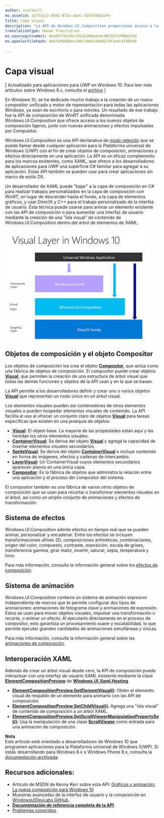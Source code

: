 ```yaml
---
author: scottmill
ms.assetid: a2751e22-6842-073a-daec-425fb981bafe
title: Capa visual
description: "La API de Windows.UI.Composition proporciona acceso a la capa de composición entre la capa de marco (XAML) y la capa de elementos gráficos (DirectX)."
translationtype: Human Translation
ms.sourcegitcommit: 9ea05f7ba76c7813b200a4c8cd021613f980355d
ms.openlocfilehash: de6fe0688bec196fc90433ab9274f2e4c4fd9b90

---
```

# <a name="visual-layer"></a>Capa visual

\[ Actualizado para aplicaciones para UWP en Windows 10. Para leer más artículos sobre Windows 8.x, consulta el [archivo](http://go.microsoft.com/fwlink/p/?linkid=619132) \]

En Windows 10, se ha dedicado mucho trabajo a la creación de un nuevo compositor unificado y motor de representación para todas las aplicaciones Windows, ya sean de escritorio o para móviles. Un resultado de ese trabajo fue la API de composición de WinRT unificada denominada Windows.UI.Composition que ofrece acceso a los nuevos objetos de composición ligeros, junto con nuevas animaciones y efectos impulsadas por Compositor.

Windows.UI.Composition es una API declarativa de [modo retenido](https://msdn.microsoft.com/library/windows/desktop/ff684178.aspx) que se puede llamar desde cualquier aplicación para la Plataforma universal de Windows (UWP) con el fin de crear objetos de composición, animaciones y efectos directamente en una aplicación. La API es un eficaz complemento para los marcos existentes, como XAML, que ofrece a los desarrolladores de aplicaciones para UWP una superficie C# familiar para agregar a su aplicación. Estas API también se pueden usar para crear aplicaciones sin marco de estilo DX.

Un desarrollador de XAML puede "bajar" a la capa de composición en C# para realizar trabajos personalizados en la capa de composición con WinRT, en lugar de descender hasta el fondo, a la capa de elementos gráficos, y usar DirectX y C++ para el trabajo personalizado de la interfaz de usuario. Esta técnica puede usarse para animar un elemento existente con las API de composición o para aumentar una interfaz de usuario mediante la creación de una "isla visual" de contenido de Windows.UI.Composition dentro del árbol de elementos de XAML.

![Disposición del marco de trabajo de la interfaz de usuario: la capa de marco (Windows.UI. XAML) está integrada en la capa visual (Windows.UI. Composición) que está integrada en la capa de gráficos (DirectX).](images/layers-win-ui-composition.png)
## <a name="span-idcompositionobjectsandthecompositorspanspan-idcompositionobjectsandthecompositorspanspan-idcompositionobjectsandthecompositorspancomposition-objects-and-the-compositor"></a><span id="Composition_Objects_and_The_Compositor"></span><span id="composition_objects_and_the_compositor"></span><span id="COMPOSITION_OBJECTS_AND_THE_COMPOSITOR"></span>Objetos de composición y el objeto Compositor

Los objetos de composición los crea el objeto [**Compositor**](https://msdn.microsoft.com/library/windows/apps/Dn706789), que actúa como una fábrica de objetos de composición. El compositor puede crear objetos [**Visual**](https://msdn.microsoft.com/library/windows/apps/Dn706858), que permiten la creación de una estructura de árbol visual que todas las demás funciones y objetos de la API usan y en la que se basan.

La API permite a los desarrolladores definir y crear uno o varios objetos [**Visual**](https://msdn.microsoft.com/library/windows/apps/Dn706858) que representan un nodo único en un árbol visual.

Los elementos visuales pueden ser contenedores de otros elementos visuales o pueden hospedar elementos visuales de contenido. La API facilita el uso al ofrecer un conjunto claro de objetos [**Visual**](https://msdn.microsoft.com/library/windows/apps/Dn706858) para tareas específicas que existen en una jerarquía de objetos:

-   [**Visual**](https://msdn.microsoft.com/library/windows/apps/Dn706858): El objeto base. La mayoría de las propiedades están aquí y las heredan los otros elementos visuales.
-   [**ContainerVisual**](https://msdn.microsoft.com/library/windows/apps/Dn706810): Se deriva del objeto [**Visual**](https://msdn.microsoft.com/library/windows/apps/Dn706858) y agrega la capacidad de insertar elementos visuales secundarios.
-   [**SpriteVisual**](https://msdn.microsoft.com/library/windows/apps/Mt589433): Se deriva del objeto [**ContainerVisual**](https://msdn.microsoft.com/library/windows/apps/Dn706810) e incluye contenido en forma de imágenes, efectos y cadenas de intercambio.
-   [**LayerVisual**](https://msdn.microsoft.com/en-us/library/windows/apps/windows.ui.composition.layervisual.aspx): Un ContainerVisual cuyos elementos secundarios aparecen planos en una única capa.  
-   [**Compositor**](https://msdn.microsoft.com/library/windows/apps/Dn706789): Es la fábrica de objetos que administra la relación entre una aplicación y el proceso del compositor del sistema.

El compositor también es una fábrica de varios otros objetos de composición que se usan para recortar o transformar elementos visuales en el árbol, así como un amplio conjunto de animaciones y efectos de transformación.

## <a name="span-ideffectssystemspanspan-ideffectssystemspanspan-ideffectssystemspaneffects-system"></a><span id="Effects_System"></span><span id="effects_system"></span><span id="EFFECTS_SYSTEM"></span>Sistema de efectos

Windows.UI.Composition admite efectos en tiempo real que se pueden animar, personalizar y encadenar. Entre los efectos se incluyen transformaciones afines 2D, composiciones aritméticas, combinaciones, origen del color, compuesto, contraste, exposición, escala de grises, transferencia gamma, girar matiz, invertir, saturar, sepia, temperatura y tono.

Para más información, consulta la información general sobre los [efectos de composición](composition-effects.md).

## <a name="span-idanimationsystemspanspan-idanimationsystemspanspan-idanimationsystemspananimation-system"></a><span id="Animation_System"></span><span id="animation_system"></span><span id="ANIMATION_SYSTEM"></span>Sistema de animación

Windows.UI.Composition contiene un sistema de animación expresivo independiente de marcos que te permite configurar dos tipos de animaciones: animaciones de fotograma clave y animaciones de expresión. Estos se usan para mover objetos visuales, impulsar una transformación o recorte, o animar un efecto. Al ejecutarlo directamente en el proceso de compositor, esto garantiza un procesamiento suave y escalabilidad, lo que permite ejecutar grandes cantidades de animaciones simultáneas y únicas.

Para más información, consulta la información general sobre las [animaciones de composición](composition-animation.md).

## <a name="span-idxamlinteroperationspanspan-idxamlinteroperationspanspan-idxamlinteroperationspanxaml-interoperation"></a><span id="XAML_Interoperation"></span><span id="xaml_interoperation"></span><span id="XAML_INTEROPERATION"></span>Interoperación XAML

Además de crear un árbol visual desde cero, la API de composición puede interactuar con una interfaz de usuario XAML existente mediante la clase [**ElementCompositionPreview**](https://msdn.microsoft.com/library/windows/apps/Mt608976) de [**Windows.UI.Xaml.Hosting**](https://msdn.microsoft.com/library/windows/apps/Hh701908).

- [**ElementCompositionPreview.GetElementVisual()**](https://msdn.microsoft.com/library/windows/apps/windows.ui.xaml.hosting.elementcompositionpreview.getelementvisual): Obtén el elemento visual de respaldo de un elemento para animarlo con las API de composición.
- [**ElementCompositionPreview.SetChildVisual()**](https://msdn.microsoft.com/library/windows/apps/windows.ui.xaml.hosting.elementcompositionpreview.setelementchildvisual): Agrega una "isla visual" de contenido de composición a un árbol XAML.
- [**ElementCompositionPreview.GetScrollViewerManipulationPropertySet()**](https://msdn.microsoft.com/library/windows/apps/mt608980.aspx): Usa la manipulación de una clase [**ScrollViewer**](https://msdn.microsoft.com/library/windows/apps/windows.ui.xaml.controls.scrollviewer.aspx) como entrada para una animación de composición.


**Nota**  
Este artículo está orientado a desarrolladores de Windows 10 que programen aplicaciones para la Plataforma universal de Windows (UWP). Si estás desarrollando para Windows 8.x o Windows Phone 8.x, consulta la [documentación archivada](http://go.microsoft.com/fwlink/p/?linkid=619132).

 

## <a name="span-idadditionalresourcesspanspan-idadditionalresourcesspanspan-idadditionalresourcesspanadditional-resources"></a><span id="Additional_Resources_"></span><span id="additional_resources_"></span><span id="ADDITIONAL_RESOURCES_"></span>Recursos adicionales:

-   Artículo de MSDN de Kenny Kerr sobre esta API: [Gráficos y animación: La nueva composición para Windows 10](https://msdn.microsoft.com/magazine/mt590968)
-   Muestras avanzadas de la interfaz de usuario y la composición en [WindowsUIDevLabs GitHub](https://github.com/microsoft/windowsuidevlabs).
-   [**Documentación de referencia completa de la API**](https://msdn.microsoft.com/library/windows/apps/Dn706878).
-   [Problemas conocidos](http://go.microsoft.com/fwlink/?LinkId=823237).

 

 







<!--HONumber=Dec16_HO1-->


